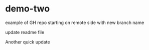 # demo-two
example of GH repo starting on remote side with new branch name

update readme file

Another quick update
